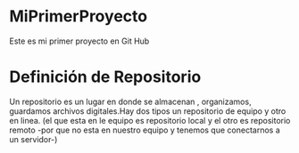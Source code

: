 # MiPrimerProyecto
Este es mi primer proyecto en Git Hub 

# Definición de Repositorio 
Un repositorio es un lugar en donde se almacenan , organizamos, guardamos archivos digitales.Hay dos tipos un repositorio de equipo y otro en linea. (el que esta en le equipo es repositorio local y el otro es repositorio remoto -por que no esta en nuestro equipo y tenemos que conectarnos a un servidor-)
